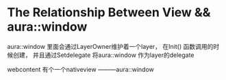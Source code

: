 # The Relationship Between View && aura::window


aura::window 里面会通过LayerOwner维护着一个layer， 在Init() 函数调用的时候创建， 并且通过Setdelegate 将aura::window 作为layer的delegate

webcontent 有个一个nativeview ———aura::window
